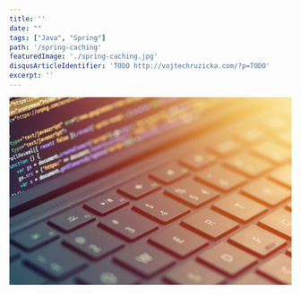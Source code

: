 ```yaml
---
title: ''
date: ""
tags: ["Java", "Spring"]
path: '/spring-caching'
featuredImage: './spring-caching.jpg'
disqusArticleIdentifier: 'TODO http://vojtechruzicka.com/?p=TODO'
excerpt: ''
---
```


![Spring Caching](./spring-caching.jpg)
